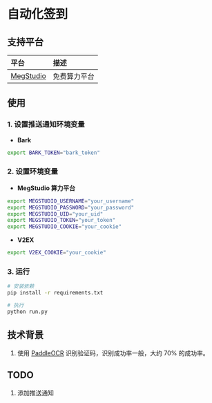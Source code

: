 # 自动化签到

## 支持平台

| 平台                                     | 描述         |
| :--------------------------------------- | :----------- |
| [MegStudio](https://studio.brainpp.com/) | 免费算力平台 |

## 使用

### 1. 设置推送通知环境变量

- **Bark**

```bash
export BARK_TOKEN="bark_token"
```

### 2. 设置环境变量

- **MegStudio 算力平台**

```bash
export MEGSTUDIO_USERNAME="your_username"
export MEGSTUDIO_PASSWORD="your_password"
export MEGSTUDIO_UID="your_uid"
export MEGSTUDIO_TOKEN="your_token"
export MEGSTUDIO_COOKIE="your_cookie"
```

- **V2EX**

```bash
export V2EX_COOKIE="your_cookie"
```

### 3. 运行

```bash
# 安装依赖
pip install -r requirements.txt

# 执行
python run.py
```

## 技术背景

1. 使用 [PaddleOCR](https://github.com/PaddlePaddle/PaddleOCR) 识别验证码，识别成功率一般，大约 70% 的成功率。

## TODO

1. 添加推送通知
